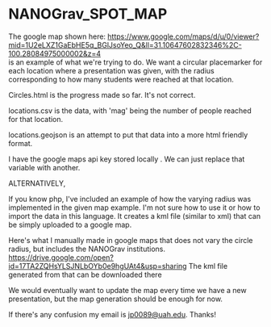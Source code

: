 # NANOGrav_SPOT_MAP

The google map shown here: https://www.google.com/maps/d/u/0/viewer?mid=1U2eLXZ1GaEbHE5q_BGlJsoYeo_Q&ll=31.10647602832346%2C-100.28084975000002&z=4  
is an example of what we're trying to do. 
We want a circular placemarker for each location where a presentation was given, 
with the radius corresponding to how many students were reached at that location.

Circles.html is the progress made so far. It's not correct. 

locations.csv is the data, with 'mag' being the number of people reached for that location.

locations.geojson is an attempt to put that data into a more html friendly format.

I have the google maps api key stored locally . We can just replace that variable with another.

ALTERNATIVELY, 

If you know php, I've included an example of how the varying radius was implemented in the given map example. 
I'm not sure how to use it or how to import the data in this language. It creates a kml file (similar to xml) that can be simply uploaded to 
a google map.

Here's what I manually made in google maps that does not vary the circle radius, but includes the NANOGrav institutions. 
https://drive.google.com/open?id=17TA2ZQHsYLSJNLbOYb0e9hgUAt4&usp=sharing
The kml file generated from that can be downloaded there

We would eventually want to update the map every time we have a new presentation, 
but the map generation should be enough for now.

If there's any confusion my email is jp0089@uah.edu. Thanks!
